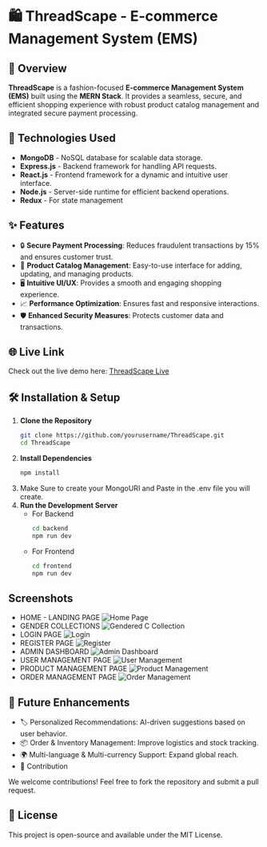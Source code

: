 # 🛍️ ThreadScape - E-commerce Management System (EMS)

## 📌 Overview
**ThreadScape** is a fashion-focused **E-commerce Management System (EMS)** built using the **MERN Stack**. It provides a seamless, secure, and efficient shopping experience with robust product catalog management and integrated secure payment processing.

## 🚀 Technologies Used
- **MongoDB** - NoSQL database for scalable data storage.
- **Express.js** - Backend framework for handling API requests.
- **React.js** - Frontend framework for a dynamic and intuitive user interface.
- **Node.js** - Server-side runtime for efficient backend operations.
- **Redux** - For state management

## ✨ Features
- 🔒 **Secure Payment Processing**: Reduces fraudulent transactions by 15% and ensures customer trust.
- 🛒 **Product Catalog Management**: Easy-to-use interface for adding, updating, and managing products.
- 🖥️ **Intuitive UI/UX**: Provides a smooth and engaging shopping experience.
- 📈 **Performance Optimization**: Ensures fast and responsive interactions.
- 🛡️ **Enhanced Security Measures**: Protects customer data and transactions.

## 🌐 Live Link
Check out the live demo here: [ThreadScape Live](https://threadscape-kai.vercel.app/)

## 🛠️ Installation & Setup
1. **Clone the Repository**  
   ```sh
   git clone https://github.com/yourusername/ThreadScape.git
   cd ThreadScape
2. **Install Dependencies**
   ```sh
   npm install
3. Make Sure to create your MongoURI and Paste in the .env file you will create.
4. **Run the Development Server**
   - For Backend
       ```sh
       cd backend
       npm run dev
    - For Frontend
      ```sh
      cd frontend
      npm run dev

## Screenshots
- HOME - LANDING PAGE
   ![Home Page](./assets/Home.png)
- GENDER COLLECTIONS 
   ![Gendered C Collection](./assets/GenderedCollection.png)
- LOGIN PAGE
   ![Login](./assets/Login.png)
- REGISTER PAGE
   ![Register](./assets/Register.png)
- ADMIN DASHBOARD
   ![Admin Dashboard](./assets/Admin_Dashboard.png)
- USER MANAGEMENT PAGE
   ![User Management](./assets/User_Management.png)
- PRODUCT MANAGEMENT PAGE
   ![Product Management](./assets/Product_Management.png)
- ORDER MANAGEMENT PAGE
   ![Order Management](./assets/Order_Management.png)



## 🔮 Future Enhancements
- 🏷️ Personalized Recommendations: AI-driven suggestions based on user behavior.
- 📦 Order & Inventory Management: Improve logistics and stock tracking.
- 🌍 Multi-language & Multi-currency Support: Expand global reach.
- 🤝 Contribution

We welcome contributions! Feel free to fork the repository and submit a pull request.

## 📜 License
This project is open-source and available under the MIT License.



  
